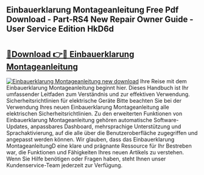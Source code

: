 ## Einbauerklarung Montageanleitung Free Pdf Download - Part-RS4 New Repair Owner Guide - User Service Edition HkD6d

# <h2><a href="http://df78fpx.blite.top/?on=Einbauerklarung+Montageanleitung">🔗Download 👉🔴 Einbauerklarung Montageanleitung</a></h2>

[![Einbauerklarung Montageanleitung new download](https://i.imgur.com/lujVjoI.png)](http://df78fpx.blite.top/?on=Einbauerklarung+Montageanleitung)
Ihre Reise mit dem Einbauerklarung Montageanleitung beginnt hier. Dieses Handbuch ist Ihr umfassender Leitfaden zum Verständnis und zur effektiven Verwendung. Sicherheitsrichtlinien für elektrische Geräte Bitte beachten Sie bei der Verwendung Ihres neuen Einbauerklarung Montageanleitung alle elektrischen Sicherheitsrichtlinien. Zu den erweiterten Funktionen von Einbauerklarung Montageanleitung gehören automatische Software-Updates, anpassbares Dashboard, mehrsprachige Unterstützung und Sprachaktivierung, auf die alle über die Benutzeroberfläche zugegriffen und angepasst werden können. Wir glauben, dass das Einbauerklarung MontageanleitungD eine klare und prägnante Ressource für Ihr Bestreben war, die Funktionen und Fähigkeiten Ihres neuen Artikels zu verstehen. Wenn Sie Hilfe benötigen oder Fragen haben, steht Ihnen unser Kundenservice-Team jederzeit zur Verfügung.
